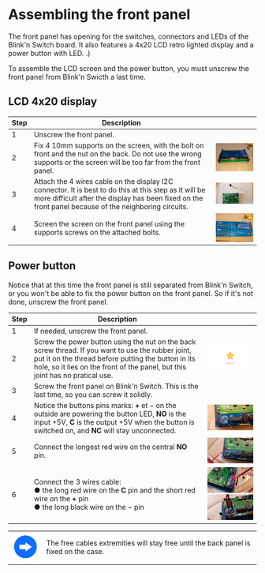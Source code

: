 # Assembling the front panel<A id="a28"></A>

The front panel has opening for the switches, connectors and LEDs of the Blink'n Switch board.
It also features a 4x20 LCD retro lighted display and a power button with LED.
.)

To assemble the LCD screen and the power button,  you must unscrew the front panel from Blink'n Swicth a last time.

## LCD 4x20 display<A id="a29"></A>

| Step  | Description                                                  |                                                           |
| ----- | ------------------------------------------------------------ | --------------------------------------------------------: |
| 1     | Unscrew the front panel.                                          |                                                           |
| 2     | Fix 4 10mm supports on the screen, with the bolt on front and the nut on the back. Do not use the wrong supports or the screen will be too far from the front panel. |          <img src="Pictures/070.jpg" style="zoom:33%;" /> |
| 3     | Attach the 4 wires cable on the display I2C connector. It is best to do this at this step as it will be more difficult after the display has been fixed on the front panel because of the neighboring circuits. | <img src="Pictures/70A-lcdcable.jpg" style="zoom:33%;" /> |
| 4     | Screen the screen on the front panel using the supports screws on the attached bolts. |          <img src="Pictures/071.jpg" style="zoom:33%;" /> |

## Power button<A id="a30"></A>

Notice that at this time the front panel is still separated from Blink'n Switch, or you won't be able to fix the power button on the front panel.
So if it's not done, unscrew the front panel.

| Step | Description                                                                     |                                                                              |
| ------| ------------------------------------------------------------------------------- | ---------------------------------------------------------------------------- |
| 1     | If needed, unscrew the front panel.                                       |                                                                              |
| 2     | Screw the power button using the nut on the back screw thread. If you want to use the rubber joint, put it on the thread before putting the button in its hole, so it lies on the front of the panel, but this joint has no pratical use. | <img src="Pictures/TODO.png" style="zoom:50%;" />            |
| 3     | Screw the front panel on Blink'n Switch. This is the last time, so you can screw it solidly.                        |                                                                              |
| 4     | Notice the buttons pins marks: **+** et **-** on the outside are powering the button LED, **NO** is the input +5V, **C** is the output +5V when the button is switched on, and **NC** will stay unconnected. | <img src="Pictures/072-pwrbtn.jpg" alt="ON/OFF button pins" style="zoom:50%;" /> |
| 5     | Connect the longest red wire on the central **NO** pin. | <img src="Pictures/072-mainvcc.jpg" alt="NO pin cable" style="zoom:50%;" /> |
| 6     | Connect the 3 wires cable:<br />● the long red wire on the **C** pin and the short red wire on the **+** pin<br />● the long black wire on the **-** pin | <img src="Pictures/072-vcc.jpg" alt="Red wires" style="zoom:50%;" /><br /><img src="Pictures/072-gnd.jpg" alt="Black wire" style="zoom:50%;" /> |

<TABLE><TR><TD><img src="Pictures/thisway.png" alt="Advice" width="75px" /></TD><TD>

The free cables extremities will stay free until the back panel is fixed on the case. 
</TD></TR></TABLE>
